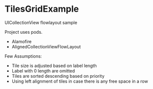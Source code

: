 # TilesGridExample
UICollectionView flowlayout sample


Project uses pods.
- Alamofire
- AlignedCollectionViewFlowLayout

Few Assumptions:
- Tile size is adjusted based on label length
- Label with 0 length are omitted
- Tiles are sorted descending based on priority
- Using left alignment of tiles in case there is any free space in a row

